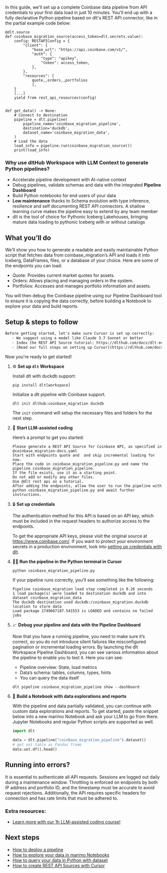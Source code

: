In this guide, we'll set up a complete Coinbase data pipeline from API credentials to your first data load in just 10 minutes. You'll end up with a fully declarative Python pipeline based on dlt's REST API connector, like in the partial example code below:

```python-outcome
@dlt.source
def coinbase_migration_source(access_token=dlt.secrets.value):
    config: RESTAPIConfig = {
        "client": {
            "base_url": "https://api.coinbase.com/v1/",
            "auth": {
                "type": "apikey",
                "token": access_token,
            },
        },
        "resources": [
            quote,,orders,,portfolios
            ],
    }
    [...]
    yield from rest_api_resources(config)


def get_data() -> None:
    # Connect to destination
    pipeline = dlt.pipeline(
        pipeline_name='coinbase_migration_pipeline',
        destination='duckdb',
        dataset_name='coinbase_migration_data', 
    )
    # Load the data
    load_info = pipeline.run(coinbase_migration_source())
    print(load_info) 
```

### Why use dltHub Workspace with LLM Context to generate Python pipelines?

- Accelerate pipeline development with AI-native context
- Debug pipelines, validate schemas and data with the integrated **Pipeline Dashboard**
- Build Python notebooks for end users of your data
- **Low maintenance** thanks to Schema evolution with type inference, resilience and self documenting REST API connectors. A shallow learning curve makes the pipeline easy to extend by any team member
- dlt is the tool of choice for Pythonic Iceberg Lakehouses, bringing mature data loading to pythonic Iceberg with or without catalogs

## What you’ll do

We’ll show you how to generate a readable and easily maintainable Python script that fetches data from coinbase_migration’s API and loads it into Iceberg, DataFrames, files, or a database of your choice. Here are some of the endpoints you can load:

- Quote: Provides current market quotes for assets.
- Orders: Allows placing and managing orders in the system.
- Portfolios: Accesses and manages portfolio information and assets.

You will then debug the Coinbase pipeline using our Pipeline Dashboard tool to ensure it is copying the data correctly, before building a Notebook to explore your data and build reports.

## Setup & steps to follow

```default
Before getting started, let's make sure Cursor is set up correctly:
   - We suggest using a model like Claude 3.7 Sonnet or better
   - Index the REST API Source tutorial: https://dlthub.com/docs/dlt-ecosystem/verified-sources/rest_api/ and add it to context as **@dlt rest api**
   - [Read our full steps on setting up Cursor](https://dlthub.com/docs/dlt-ecosystem/llm-tooling/cursor-restapi#23-configuring-cursor-with-documentation)
```

Now you're ready to get started!

1. ⚙️ **Set up `dlt` Workspace**
    
    Install dlt with duckdb support:
    ```shell
    pip install dlt[workspace]
    ```

    Initialize a dlt pipeline with Coinbase support.
    ```shell
    dlt init dlthub:coinbase_migration duckdb
    ```

    The `init` command will setup the necessary files and folders for the next step.
    
2. 🤠 **Start LLM-assisted coding**
    
    Here’s a prompt to get you started:
    
    ```prompt
    Please generate a REST API Source for Coinbase API, as specified in @coinbase_migration-docs.yaml 
    Start with endpoints quote and  and skip incremental loading for now. 
    Place the code in coinbase_migration_pipeline.py and name the pipeline coinbase_migration_pipeline. 
    If the file exists, use it as a starting point. 
    Do not add or modify any other files. 
    Use @dlt rest api as a tutorial. 
    After adding the endpoints, allow the user to run the pipeline with python coinbase_migration_pipeline.py and await further instructions.
    ```

    
3. 🔒 **Set up credentials** 
    
    The authentication method for this API is based on an API key, which must be included in the request headers to authorize access to the endpoints.
    
    To get the appropriate API keys, please visit the original source at https://www.coinbase.com/.
    If you want to protect your environment secrets in a production environment, look into [setting up credentials with dlt](https://dlthub.com/docs/walkthroughs/add_credentials).
    
4. 🏃‍♀️ **Run the pipeline in the Python terminal in Cursor**
    
    ```shell
    python coinbase_migration_pipeline.py
    ```
    
    If your pipeline runs correctly, you’ll see something like the following:
    
    ```shell
    Pipeline coinbase_migration load step completed in 0.26 seconds
    1 load package(s) were loaded to destination duckdb and into dataset coinbase_migration_data
    The duckdb destination used duckdb:/coinbase_migration.duckdb location to store data
    Load package 1749667187.541553 is LOADED and contains no failed jobs
    ```
    
5. 📈 **Debug your pipeline and data with the Pipeline Dashboard**

    Now that you have a running pipeline, you need to make sure it’s correct, so you do not introduce silent failures like misconfigured pagination or incremental loading errors. By launching the dlt Workspace Pipeline Dashboard, you can see various information about the pipeline to enable you to test it. Here you can see:
    - Pipeline overview: State, load metrics
    - Data’s schema: tables, columns, types, hints
    - You can query the data itself
    
    ```shell
    dlt pipeline coinbase_migration_pipeline show --dashboard
    ```
    
6. 🐍 **Build a Notebook with data explorations and reports**

    With the pipeline and data partially validated, you can continue with custom data explorations and reports. To get started, paste the snippet below into a new marimo Notebook and ask your LLM to go from there. Jupyter Notebooks and regular Python scripts are supported as well.

    
    ```python
    import dlt

   data = dlt.pipeline("coinbase_migration_pipeline").dataset()
   # get uot table as Pandas frame
   data.uot.df().head()
    ```

## Running into errors?

It is essential to authenticate all API requests. Sessions are logged out daily during a maintenance window. Throttling is enforced on endpoints by both IP address and portfolio ID, and the timestamp must be accurate to avoid request rejections. Additionally, the API requires specific headers for connection and has rate limits that must be adhered to.

### Extra resources:

- [Learn more with our 1h LLM-assisted coding course!](https://www.youtube.com/watch?v=GGid70rnJuM)

## Next steps

- [How to deploy a pipeline](https://dlthub.com/docs/walkthroughs/deploy-a-pipeline)
- [How to explore your data in marimo Notebooks](https://dlthub.com/docs/general-usage/dataset-access/marimo)
- [How to query your data in Python with dataset](https://dlthub.com/docs/general-usage/dataset-access/dataset)
- [How to create REST API Sources with Cursor](https://dlthub.com/docs/dlt-ecosystem/llm-tooling/cursor-restapi)
